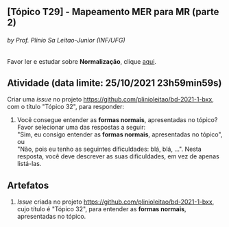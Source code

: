 ## [Tópico T29] - Mapeamento MER para MR (parte 2)
###### *by Prof. Plinio Sa Leitao-Junior (INF/UFG)*

Favor ler e estudar sobre **Normalização**, clique [aqui](../media/bd-2021-1-normalizacao.pdf).
## Atividade (data limite: **25/10/2021 23h59min59s**)

Criar uma _issue_ no projeto https://github.com/plinioleitao/bd-2021-1-bxx, com o título "Tópico 32", para responder: 

1. Você consegue entender as **formas normais**, apresentadas no tópico?<br>
Favor selecionar uma das respostas a seguir:<br>
"Sim, eu consigo entender as **formas normais**, apresentadas no tópico", ou<br>
"Não, pois eu tenho as seguintes dificuldades: blá, blá, ...". Nesta resposta, você deve descrever as suas dificuldades, em vez de apenas listá-las.

## Artefatos

1. _Issue_ criada no projeto https://github.com/plinioleitao/bd-2021-1-bxx, cujo título é "Tópico 32", para entender as **formas normais**, apresentadas no tópico.
